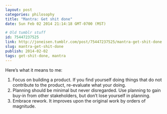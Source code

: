 ```yaml
---
layout: post
categories: philosophy
title: "Mantra: Get shit done"
date: Sun Feb 02 2014 21:14:18 GMT-0700 (MST)

# Old tumblr stuff
id: 75447237525
link: http://joneisen.tumblr.com/post/75447237525/mantra-get-shit-done
slug: mantra-get-shit-done
publish: 2014-02-02
tags: get-shit-done, mantra
---
```



Here’s what it means to me:

1.  Focus on building a product. If you find yourself doing things that do not contribute to the product, re-evaluate what your doing.
2.  Planning should be minimal but never disregarded. Use planning to gain buy-in from other stakeholders, but don’t lose yourself in planning.
3.  Embrace rework. It improves upon the original work by orders of magnitude.


